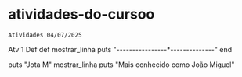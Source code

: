 # atividades-do-cursoo

```
Atividades 04/07/2025

```
Atv 1 Def
def mostrar_linha
    puts "----------------*--------------"
end

puts "Jota M"
mostrar_linha
puts "Mais conhecido como João Miguel"

